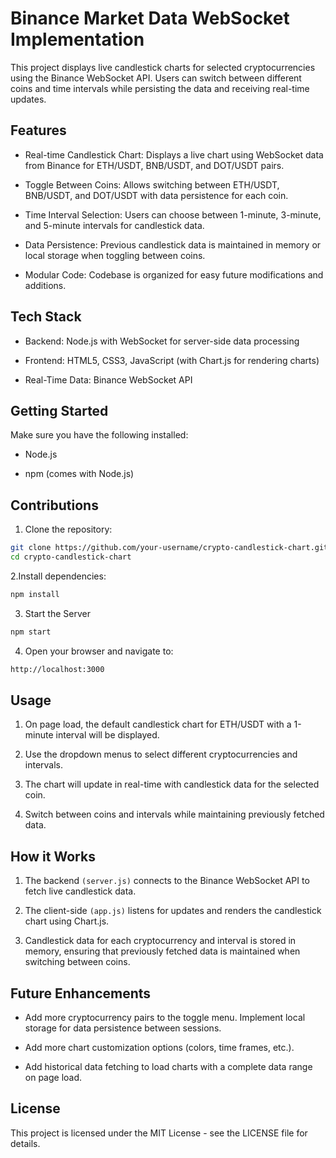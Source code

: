 
# Binance Market Data WebSocket Implementation


This project displays live candlestick charts for selected cryptocurrencies using the Binance WebSocket API. Users can switch between different coins and time intervals while persisting the data and receiving real-time updates.





## Features



- Real-time Candlestick Chart: Displays a live chart using WebSocket data from Binance for ETH/USDT, BNB/USDT, and DOT/USDT pairs.

- Toggle Between Coins: Allows switching between ETH/USDT, BNB/USDT, and DOT/USDT with data persistence for each coin.

- Time Interval Selection: Users can choose between 1-minute, 3-minute, and 5-minute intervals for candlestick data.

- Data Persistence: Previous candlestick data is maintained in memory or local storage when toggling between coins.

- Modular Code: Codebase is organized for easy future modifications and additions.
## Tech Stack

- Backend: Node.js with WebSocket for server-side data processing

- Frontend: HTML5, CSS3, JavaScript (with Chart.js for rendering charts)

- Real-Time Data: Binance WebSocket API


## Getting Started

Make sure you have the following installed:

- Node.js

- npm (comes with Node.js)



## Contributions 

1. Clone the repository:

```bash
git clone https://github.com/your-username/crypto-candlestick-chart.git
cd crypto-candlestick-chart
```

2.Install dependencies:

```bash
npm install
```

3. Start the Server

```bash
npm start
```
4. Open your browser and navigate to:

```bash
http://localhost:3000
```

## Usage

1. On page load, the default candlestick chart for ETH/USDT with a 1-minute interval will be displayed.

2. Use the dropdown menus to select different cryptocurrencies and intervals.

3. The chart will update in real-time with candlestick data for the selected coin.

4. Switch between coins and intervals while maintaining previously fetched data.



## How it Works

1. The backend ```(server.js)``` connects to the Binance WebSocket API to fetch live candlestick data.

2. The client-side ```(app.js)``` listens for updates and renders the candlestick chart using Chart.js.

3. Candlestick data for each cryptocurrency and interval is stored in memory, ensuring that previously fetched data is maintained when switching between coins.

## Future Enhancements


- Add more cryptocurrency pairs to the toggle menu.
Implement local storage for data persistence between sessions.

- Add more chart customization options (colors, time frames, etc.).

- Add historical data fetching to load charts with a complete data range on page load.





## License
This project is licensed under the MIT License - see the LICENSE file for details.


